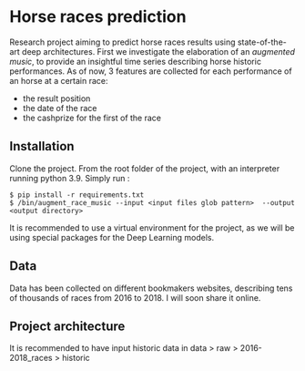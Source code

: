 # Horse races prediction
Research project aiming to predict horse races results using state-of-the-art deep architectures.
First we investigate the elaboration of an *augmented music*, to provide an insightful time series describing horse historic performances. As of now, 3 features are collected for each performance of an horse at a certain race: 
- the result position
- the date of the race
- the cashprize for the first of the race
  
## Installation
Clone the project.
From the root folder of the project, with an interpreter running python 3.9. Simply run :
```
$ pip install -r requirements.txt
$ /bin/augment_race_music --input <input files glob pattern>  --output <output directory> 
```
It is recommended to use a virtual environment for the project, as we will be using special packages for the Deep Learning models.
## Data
Data has been collected on different bookmakers websites, describing tens of thousands of races from 2016 to 2018. I will soon share it online.
## Project architecture
It is recommended to have input historic data in data > raw > 2016-2018_races > historic